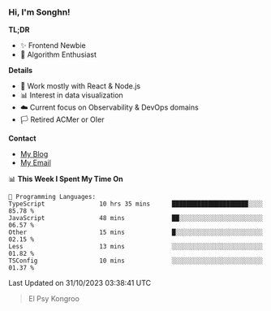 ### Hi, I'm Songhn!

**TL;DR**

- ✨ Frontend Newbie
- 🎈 Algorithm Enthusiast

**Details**

- 🎯 Work mostly with React & Node.js
- 📊 Interest in data visualization
- ☁️ Current focus on Observability & DevOps domains
- 🏳️ Retired ACMer or OIer

**Contact**
- [My Blog](https://blog.songhn.com)
- [My Email](mailto:songhn233@gmail.com)

<!--START_SECTION:waka-->
📊 **This Week I Spent My Time On** 

```text
💬 Programming Languages: 
TypeScript               10 hrs 35 mins      █████████████████████░░░░   85.78 % 
JavaScript               48 mins             ██░░░░░░░░░░░░░░░░░░░░░░░   06.57 % 
Other                    15 mins             █░░░░░░░░░░░░░░░░░░░░░░░░   02.15 % 
Less                     13 mins             ░░░░░░░░░░░░░░░░░░░░░░░░░   01.82 % 
TSConfig                 10 mins             ░░░░░░░░░░░░░░░░░░░░░░░░░   01.37 % 
```


 Last Updated on 31/10/2023 03:38:41 UTC
<!--END_SECTION:waka-->

> El Psy Kongroo
